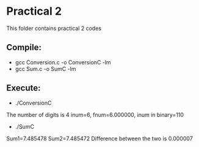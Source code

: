 # Practical 2

This folder contains practical 2 codes

## Compile:

* gcc Conversion.c -o ConversionC -lm
* gcc Sum.c -o SumC -lm

## Execute:

* ./ConversionC

The number of digits is 4
inum=6,  fnum=6.000000, inum in binary=110

* ./SumC

Sum1=7.485478
Sum2=7.485472
Difference between the two is 0.000007
